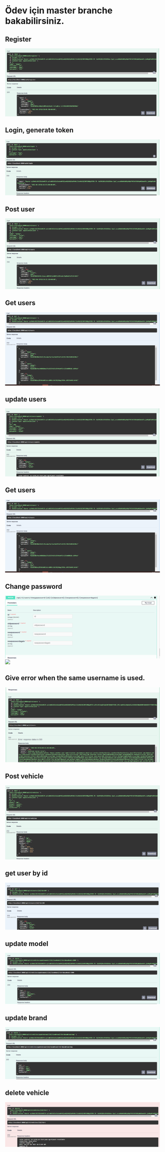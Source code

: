 # Ödev için master branche bakabilirsiniz.
## Register 
![](screenshots/register.png)

## Login, generate token
![](screenshots/token.png)

## Post user
![](screenshots/postuser.png)

## Get users
![](screenshots/getusers.png)

## update users
![](screenshots/updateuser.png)

## Get users
![](screenshots/getusers.png)

## Change password
![](screenshots/changepassword1.PNG)
![](screenshots/ı.PNG)

## Give error when the same username is used.
![](screenshots/chooseanother.PNG)

## Post vehicle
![](screenshots/addvehicle.PNG)

## get user by id
![](screenshots/getuserbyid.png)

## update model
![](screenshots/updatemodel.PNG)

## update brand
![](screenshots/updatebrand.png)

## delete vehicle
![](screenshots/delete.png)

